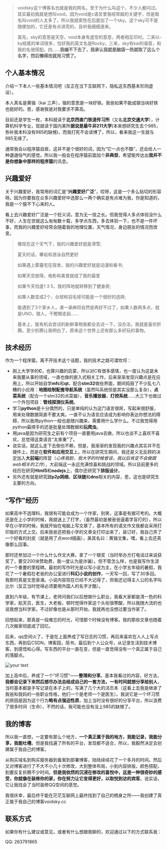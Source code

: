 > voidsky这个博客名也就是我的网名，至于为什么叫这个，不少人都问过。其实最初我就是想叫void，因为void是c语言里我经常敲的关键字，但是取名叫void的人太多了，所以我就索性在后面加了一个sky。这个sky可不是随便加的，它还是有点讲究的，且听我细细道来。
>
> 
>
> 首先，sky的意思是天空，void本身有虚空的意思，两者相互印衬。二来以-ky结尾的单词很多，恰好我的英文名是Rocky。三来，sky有kai的谐音，和我的名很搭配。四……**我编不下去了，我承认我就是脑袋一热就取了这么个名字，然后懒得改就用习惯了。**

## 个人基本情况

介绍一下本人一些基本情况吧（反正在当下互联网下，隐私这东西基本形同虚设）。



本人真名是黄锴（kai 三声），锴的意思是一块好铁。我爸如果不能成钢当块好铁也挺好的。恩，感谢我爸对我要求不算高。



目前还是学生一枚，本科就读于**北京西直门铁道传习所**（又名**北京交通大学**），计算机科学专业，现就读于国内某所**据说是最牛非211大学**(本来想研究生去个985，弥补我本科没有985的缺憾)，而我打死不会读博了，所以，看来我这一生就与985无缘了。



通常我会以程序猿自居，这并不是个很好的词，因为“它一点也不酷”，还会给人一种邋遢俗气的感觉。所以我一般会在程序猿前面加个**非典型**，希望能传达出**我并不是你想象中那样的程序猿**的讯息。

## 兴趣爱好

关于兴趣爱好，我常用的词汇是“**兴趣爱好广泛**”，哎呀，这是一个多么贴切的形容呀。因为你要我在众多兴趣爱好中选那么一两个确实是有点难为我，你是知道的，我是一个狠不下心来的人。



看上去兴趣爱好广泛是一个贬义词，意为无一技之长。但我觉得人多点体验没什么不好，人生在世就这么匆匆数十载，多学点东西，多去体验一下，也不是一件坏事，而我的兴趣爱好经常会随着我的地理位置，天气情况，身边朋友的情况而改变。

> 像现在这个天气下，我的兴趣爱好就是滑雪; 
>
> 夏天的话，攀岩和游泳自然更好
>
> 如果遇上雾霾宅在宿舍，我的兴趣爱好就是动漫和看书;
>
> 如果天空放晴，电影和美食就成了我的最爱
>
> 如果今天恰逢1 3 5，我的阵地就转移到了健身房; 
>
> 如果人数变成2个，台球和羽毛球可能是一个很好的选择;
>
> 能遇到了3个家乡人，凑一桌麻将自然是再好不过了，如果人数再多点，就是UNO，狼人，干瞪眼走起……
>
> 
>
> 基本上，能有机会尝试的新鲜事物我都会去试一下，没办法，我就是喜欢折腾。至少折腾让我明白了，原来这个世界上还有那么多好玩的事物。



## 技术经历

作为一个程序猿，离不开技术这个话题，我的技术之路可谓坎坷：

- 刚上大学学的**C**，也算兴趣的启蒙，所以对C有很多感情，也一度认为这是未来我要从事的领域，一直也做的嵌入式相关工作，后来渐渐发现兴趣点是在应用上，所以开始自学**mfc**和**qt**，配合**stm32**做些界面，期间捣鼓了不少乱七八糟的小应用：**地图绘制配套导航系统**（虽然叫系统但是其实没那么复杂），**点菜系统**（配合一个stm32的点菜器），**音乐播放器**，**灯控系统**……大三下也做过一个外包项目：**管线探测仪系统**。
- 学习**python**是十分偶然的，只是单纯的认为这门语言很屌，写起来很舒服，用来处理数据简直不要太爽。一直不认为语言应该成为影响你表达你想法的障碍，所以我用python一般也是随兴趣来，需要用什么学什么。不过我觉得用python最顺手的还是批量处理数据和**玩爬虫**。
- 用java是因为研究生之前有个项目一直要用java去做，所以也谈不上喜欢不喜欢，总觉得这类语言“太笨重”了。
- 说实话，就这么走下去倒也不赖，但是，我渐渐的发现我的兴趣点其实并不在硬件上，而是在**软件和应用交互**上。所以在研究生期间，我还是义无反顾的决定加入**大前端**的阵营（*心疼我脸，我大学的时候曾说，我以后肯定不会做跟web相关的工作*），大前端这一永远充满惊喜和挑战的领域。所以目前更多的经历在研究**Html5**和**nodejs**上，偶尔还研究下**排版设计**。
- 另外还有就是研究跟**p2p网络**，**区块链**和**dns**相关的内容，恩，这也是研究生主要的方向。

## “写作"经历

如果高中不选理科，我很有可能会成为一个作家，别笑，这事是有据可考的。大概还是在上小学的时候，我就迷上了打字，（虽然最初是被爸爸逼着学盲打的），所以早在小学的时候，我就开始在电脑上写文章了，基本所有的语文作文我都会采用打印版的方式上交。后来我爸还把我小学的文章全打印出来了，装订好，我自己弄了一个好看的封皮（就是用了点word插画），美其名曰：黄锴文集，嘿，看上去还真像那么回事。



那时还参加过一个什么什么作文大赛，拿了一个银奖（当时举办方打电话过来说获奖了，要交200块赞助费，我一度认为是诈骗）。但不管怎么样，也是我写作生涯的一个重要的里程碑。最初的写作时光是以写小说为主，在小学五年级的暑假，我花了一个暑假在老爸的办公室进行**科幻小说的创作**，一天写一回，写了30多回。我那时真是文思泉涌。小说内容现在已经不大记得了，但我还记得主人公的名字叫比尔（反正当时觉得必须要用外国人的名字才酷）。



直到六年级，有节课上，老师问我们以后想做什么职业，我看大家都是清一色的科学家，航天员，医生，大老板，顿时觉得作家这个头衔很寒酸，所以我随大流的也说我想当科学家。不过好像也是从那时开始，我就再也没想过要当作家了。



回想起来，那真是一段难忘的时光，可惜那个时候没有博客。我的那些文章也随着几次搬家彻底成了回忆。



后来，qq空间火了，于是在上面养成了写日志的习惯，再后来喜欢在人人上写点东西，再到后CSDN，博客园，简书，最后到个人公众号，从记录生活到技术博客，到感悟和心得。写东西的平台一直在变，但是一直觉得没有一个真正属于自己的落脚点。



![your text](http://o7bk1ffzo.bkt.clouddn.com/1480337820510)



加上高中后，养成了一个“坏习惯"——**整理和分享**。基本我看过的内容，好方法，**我都会记录下来然后想尽办法总结成自己的一套方法，一有时间就想分享给别人**，当时基本都是手写记录在本子上的，写满了几个大的活页本（这看上去我是继承了我爸和我妈的一些职业性格，他们一个是老师一个是医生）。我说它是一个坏习惯的原因是因为这个行为**略有点强迫性质**，加上当时没有很好的分享平台，所以浪费了很多时间（生命），不然的话，我可能也没有没上985的缺憾了。



## 我的博客

所以我一直想，一定要有那么个地方，**一个真正属于我的地方，我能记录，我能分享，我能吐槽**。但是我找遍了所有的平台，发现都不适合，所以，我毅然决定去创建属于我自己的博客。



从购买域名到购买服务器到备案到部署博客，陆陆续续花了一个多月的时间。然后又对博客进行了不大不小几十次修改，大到整体布局，小到内容排版，颜色搭配，到要反复折腾不少时间。**但是我依然的沉浸在修改的喜悦中，这是一种很奇妙的感受，你就像在装修你的家，你在努力让它变得更好，以取悦到访的宾客**。说实话，它让我找会了当时装修QQ空间的感觉。





我很庆幸，最后终于能在茫茫互联网上最终找到了自己的栖身之所——我创建了真正属于我自己的博客voidsky.cc





## 联系方式

如果你有什么建议或意见，或者有什么想跟我聊的，欢迎通过以下的方式联系我：



QQ: 263791865





